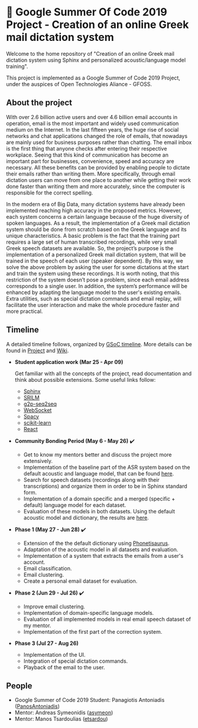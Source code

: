  # :rocket: Google Summer Of Code 2019 Project - Creation of an online Greek mail dictation system

Welcome to the home repository of "Creation of an online Greek mail dictation system using Sphinx and personalized acoustic/language model training".

This project is implemented as a Google Summer of Code 2019 Project, under the auspices of Open Technologies Aliance - GFOSS.

## About the project

With over 2.6 billion active users and over 4.6 billion email accounts in operation, email is the most important and widely used communication medium on the Internet. In the last fifteen years, the huge rise of social networks and chat applications changed the role of emails, that nowadays are mainly used for business purposes rather than chatting. The email inbox is the first thing that anyone checks after entering their respective workplace. Seeing that this kind of communication has become an important part for businesses, convenience, speed and accuracy are necessary. All these benefits can be provided by enabling people to dictate their emails rather than writing them. More specifically, through email dictation users can move from one place to another while getting their work done faster than writing them and more accurately, since the computer is responsible for the correct spelling.

In the modern era of Big Data, many dictation systems have already been implemented reaching high accuracy in the proposed metrics. However,  each system concerns a certain language because of the huge diversity of spoken languages. As a result, the implementation of a Greek mail dictation system should be done from scratch based on the Greek language and its unique characteristics. A basic problem is the fact that the training part requires a large set of human transcribed recordings, while very small Greek speech datasets are available. So, the project’s purpose is the implementation of a personalized Greek mail dictation system, that will be trained in the speech of each user (speaker dependent). By this way, we solve the above problem by asking the user for some dictations at the start and train the system using these recordings. Ιt is worth noting, that this restriction of the system doesn’t pose a problem, since each email address corresponds to a single user. In addition, the system’s performance will be enhanced by adapting the language model to the user's existing emails. Extra utilities, such as special dictation commands and email replay, will facilitate the user interaction and make the whole procedure faster and more practical.


## Timeline

A detailed timeline follows, organized by [GSoC timeline](https://developers.google.com/open-source/gsoc/timeline). More details can be found in [Project](https://github.com/eellak/gsoc2019-sphinx/projects/1) and [Wiki](https://github.com/eellak/gsoc2019-sphinx/wiki).

- __Student application work (Mar 25 - Apr 09)__
  
  Get familiar with all the concepts of the project, read documentation and think about possible extensions. Some useful links follow:
  - [Sphinx](https://cmusphinx.github.io/wiki/)
  - [SRILM](http://www.speech.sri.com/projects/srilm/)
  - [g2p-seq2seq](https://github.com/cmusphinx/g2p-seq2seq)
  - [WebSocket](https://blog.teamtreehouse.com/an-introduction-to-websockets)
  - [Spacy](https://spacy.io/)
  - [scikit-learn](https://scikit-learn.org/)
  - [React](https://reactjs.org/tutorial/tutorial.html)

- __Community Bonding Period (May 6 - May 26)__ :heavy_check_mark:
  - Get to know my mentors better and discuss the project more extensively.
  - Implementation of the baseline part of the ASR system based on the default acoustic and language model, that can be found [here](https://www.dropbox.com/sh/fl6698yfuam54ch/AABx4hHs4P5kFVBGJQQZN_Voa?dl=0).
  - Search for speech datasets (recordings along with their transcriptions) and organize them in order to be in Sphinx standard form.
  - Implementation of a domain specific and a merged (specific + default) language model for each dataset.
  - Evaluation of these models in both datasets. Using the default acoustic model and dictionary, the results are [here](https://github.com/eellak/gsoc2019-sphinx/wiki/Datasets-and-Adaptation).


- __Phase 1 (May 27 - Jun 28)__ :heavy_check_mark:
  - Extension of the the default dictionary using [Phonetisaurus](https://github.com/AdolfVonKleist/Phonetisaurus).
  - Adaptation of the acoustic model in all datasets and evaluation.
  - Implementation of a system that extracts the emails from a user's account.
  - Email classification.
  - Email clustering.
  - Create a personal email dataset for evaluation.

- __Phase 2 (Jun 29 - Jul 26)__ :heavy_check_mark:
  - Improve email clustering. 
  - Implementation of domain-specific language models.
  - Evaluation of all implemented models in real email speech dataset of my mentor.
  - Implementation of the first part of the correction system.
 
- __Phase 3 (Jul 27 - Aug 26)__
  - Implementation of the UI.
  - Integration of special dictation commands.
  - Playback of the email to the user.
  
 

## People
- Google Summer of Code 2019 Student: Panagiotis Antoniadis ([PanosAntoniadis](https://github.com/PanosAntoniadis))
- Mentor: Andreas Symeonidis ([asymeon](https://github.com/asymeon))
- Mentor: Manos Tsardoulias ([etsardou](https://github.com/etsardou))
